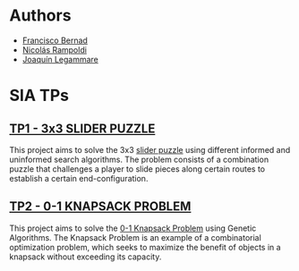 # Authors
- [Francisco Bernad](https://github.com/FrBernad)
- [Nicolás Rampoldi](https://github.com/NicolasRampoldi)
- [Joaquín Legammare](https://github.com/JoacoLega)

# SIA TPs

## [TP1 - 3x3 SLIDER PUZZLE](https://github.com/FrBernad/SIA/tree/main/TP1)

This project aims to solve the 3x3 [slider puzzle](https://en.wikipedia.org/wiki/Sliding_puzzle) using 
different informed and uninformed search algorithms. The problem consists of a combination puzzle that 
challenges a player to slide pieces along certain routes to establish a certain end-configuration. 

## [TP2 - 0-1 KNAPSACK PROBLEM](https://github.com/FrBernad/SIA/tree/main/TP2)

This project aims to solve the [0-1 Knapsack Problem](https://en.wikipedia.org/wiki/Knapsack_problem) using Genetic
Algorithms. The Knapsack Problem is an example of a combinatorial optimization problem, which seeks to maximize the
benefit of objects in a knapsack without exceeding its capacity.



